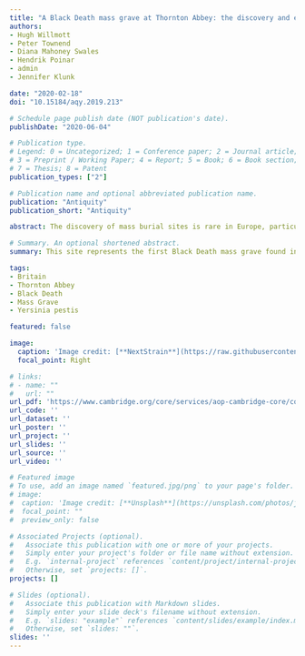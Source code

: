 ```yaml
---
title: "A Black Death mass grave at Thornton Abbey: the discovery and examination of a fourteenth-century rural catastrophe"
authors:
- Hugh Willmott
- Peter Townend
- Diana Mahoney Swales
- Hendrik Poinar
- admin
- Jennifer Klunk

date: "2020-02-18"
doi: "10.15184/aqy.2019.213"

# Schedule page publish date (NOT publication's date).
publishDate: "2020-06-04"

# Publication type.
# Legend: 0 = Uncategorized; 1 = Conference paper; 2 = Journal article;
# 3 = Preprint / Working Paper; 4 = Report; 5 = Book; 6 = Book section;
# 7 = Thesis; 8 = Patent
publication_types: ["2"]

# Publication name and optional abbreviated publication name.
publication: "Antiquity"
publication_short: "Antiquity"

abstract: The discovery of mass burial sites is rare in Europe, particularly in rural areas. Recent excavations at Thornton Abbey in Lincolnshire have revealed a previously unknown catastrophic mass grave containing the remains of at least 48 men, women and children, with radiocarbon dating placing the event in the fourteenth century AD. The positive identification of *Yersinia pestis* in sampled skeletal remains suggests that the burial population died from the Black Death. This site represents the first Black Death mass grave found in Britain in a non-urban context, and provides unique evidence for the devastating impact of this epidemic on a small rural community.

# Summary. An optional shortened abstract.
summary: This site represents the first Black Death mass grave found in Britain in a non-urban context, and provides unique evidence for the devastating impact of this epidemic on a small rural community.

tags:
- Britain
- Thornton Abbey
- Black Death
- Mass Grave
- Yersinia pestis

featured: false

image:
  caption: 'Image credit: [**NextStrain**](https://raw.githubusercontent.com/ktmeaton/slides/master/dhsi2020/dhsi2020_title.png)'
  focal_point: Right

# links:
# - name: ""
#   url: ""
url_pdf: 'https://www.cambridge.org/core/services/aop-cambridge-core/content/view/E0CC072A347CD3E91116DFB5133505F5/S0003598X19002138a.pdf/black_death_mass_grave_at_thornton_abbey_the_discovery_and_examination_of_a_fourteenthcentury_rural_catastrophe.pdf'
url_code: ''
url_dataset: ''
url_poster: ''
url_project: ''
url_slides: ''
url_source: ''
url_video: ''

# Featured image
# To use, add an image named `featured.jpg/png` to your page's folder.
# image:
#  caption: 'Image credit: [**Unsplash**](https://unsplash.com/photos/jdD8gXaTZsc)'
#  focal_point: ""
#  preview_only: false

# Associated Projects (optional).
#   Associate this publication with one or more of your projects.
#   Simply enter your project's folder or file name without extension.
#   E.g. `internal-project` references `content/project/internal-project/index.md`.
#   Otherwise, set `projects: []`.
projects: []

# Slides (optional).
#   Associate this publication with Markdown slides.
#   Simply enter your slide deck's filename without extension.
#   E.g. `slides: "example"` references `content/slides/example/index.md`.
#   Otherwise, set `slides: ""`.
slides: ''
---
```

